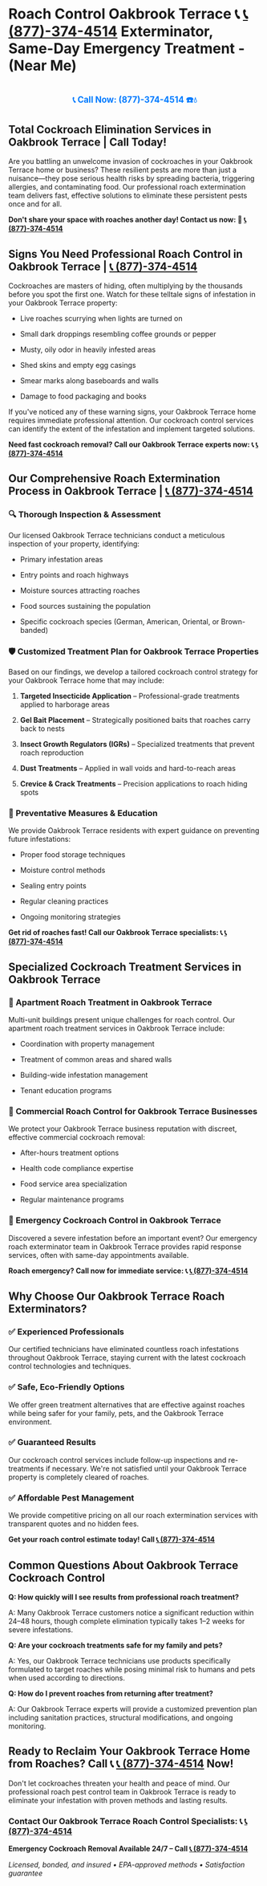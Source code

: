 # Roach Control Oakbrook Terrace 📞 [📞 (877)-374-4514](https://pest-control-4514.netlify.app) Exterminator, Same-Day Emergency Treatment - (Near Me)
# 

<p align="center" style="font-size: 1.2em; font-weight: bold; margin: 20px 0;">
  <a href="https://pest-control-4514.netlify.app" target="_blank" style="color: #007BFF; text-decoration: none;">📞 Call Now: (877)-374-4514 ☎️💧</a>
</p>

## Total Cockroach Elimination Services in Oakbrook Terrace | Call  Today!

Are you battling an unwelcome invasion of cockroaches in your Oakbrook Terrace home or business? These resilient pests are more than just a nuisance—they pose serious health risks by spreading bacteria, triggering allergies, and contaminating food. Our professional roach extermination team delivers fast, effective solutions to eliminate these persistent pests once and for all.

**Don't share your space with roaches another day! Contact us now: 📱 [📞 (877)-374-4514](https://pest-control-4514.netlify.app)**

## Signs You Need Professional Roach Control in Oakbrook Terrace | [📞 (877)-374-4514](https://pest-control-4514.netlify.app)

Cockroaches are masters of hiding, often multiplying by the thousands before you spot the first one. Watch for these telltale signs of infestation in your Oakbrook Terrace property:

- Live roaches scurrying when lights are turned on  

- Small dark droppings resembling coffee grounds or pepper  

- Musty, oily odor in heavily infested areas  

- Shed skins and empty egg casings  

- Smear marks along baseboards and walls  

- Damage to food packaging and books  

If you've noticed any of these warning signs, your Oakbrook Terrace home requires immediate professional attention. Our cockroach control services can identify the extent of the infestation and implement targeted solutions.

**Need fast cockroach removal? Call our Oakbrook Terrace experts now: 📞 [📞 (877)-374-4514](https://pest-control-4514.netlify.app)**

## Our Comprehensive Roach Extermination Process in Oakbrook Terrace | [📞 (877)-374-4514](https://pest-control-4514.netlify.app)

### 🔍 Thorough Inspection & Assessment

Our licensed Oakbrook Terrace technicians conduct a meticulous inspection of your property, identifying:

- Primary infestation areas  

- Entry points and roach highways  

- Moisture sources attracting roaches  

- Food sources sustaining the population  

- Specific cockroach species (German, American, Oriental, or Brown-banded)  

### 🛡️ Customized Treatment Plan for Oakbrook Terrace Properties

Based on our findings, we develop a tailored cockroach control strategy for your Oakbrook Terrace home that may include:

1. **Targeted Insecticide Application** – Professional-grade treatments applied to harborage areas  

2. **Gel Bait Placement** – Strategically positioned baits that roaches carry back to nests  

3. **Insect Growth Regulators (IGRs)** – Specialized treatments that prevent roach reproduction  

4. **Dust Treatments** – Applied in wall voids and hard-to-reach areas  

5. **Crevice & Crack Treatments** – Precision applications to roach hiding spots  

### 🧹 Preventative Measures & Education

We provide Oakbrook Terrace residents with expert guidance on preventing future infestations:

- Proper food storage techniques  

- Moisture control methods  

- Sealing entry points  

- Regular cleaning practices  

- Ongoing monitoring strategies  

**Get rid of roaches fast! Call our Oakbrook Terrace specialists: 📞 [📞 (877)-374-4514](https://pest-control-4514.netlify.app)**

## Specialized Cockroach Treatment Services in Oakbrook Terrace

### 🏢 Apartment Roach Treatment in Oakbrook Terrace

Multi-unit buildings present unique challenges for roach control. Our apartment roach treatment services in Oakbrook Terrace include:

- Coordination with property management  

- Treatment of common areas and shared walls  

- Building-wide infestation management  

- Tenant education programs  

### 🏪 Commercial Roach Control for Oakbrook Terrace Businesses

We protect your Oakbrook Terrace business reputation with discreet, effective commercial cockroach removal:

- After-hours treatment options  

- Health code compliance expertise  

- Food service area specialization  

- Regular maintenance programs  

### 🚨 Emergency Cockroach Control in Oakbrook Terrace

Discovered a severe infestation before an important event? Our emergency roach exterminator team in Oakbrook Terrace provides rapid response services, often with same-day appointments available.

**Roach emergency? Call now for immediate service: 📞 [📞 (877)-374-4514](https://pest-control-4514.netlify.app)**

## Why Choose Our Oakbrook Terrace Roach Exterminators?

### ✅ Experienced Professionals

Our certified technicians have eliminated countless roach infestations throughout Oakbrook Terrace, staying current with the latest cockroach control technologies and techniques.

### ✅ Safe, Eco-Friendly Options

We offer green treatment alternatives that are effective against roaches while being safer for your family, pets, and the Oakbrook Terrace environment.

### ✅ Guaranteed Results

Our cockroach control services include follow-up inspections and re-treatments if necessary. We're not satisfied until your Oakbrook Terrace property is completely cleared of roaches.

### ✅ Affordable Pest Management

We provide competitive pricing on all our roach extermination services with transparent quotes and no hidden fees.

**Get your roach control estimate today! Call [📞 (877)-374-4514](https://pest-control-4514.netlify.app)**

## Common Questions About Oakbrook Terrace Cockroach Control

**Q: How quickly will I see results from professional roach treatment?**  

A: Many Oakbrook Terrace customers notice a significant reduction within 24–48 hours, though complete elimination typically takes 1–2 weeks for severe infestations.

**Q: Are your cockroach treatments safe for my family and pets?**  

A: Yes, our Oakbrook Terrace technicians use products specifically formulated to target roaches while posing minimal risk to humans and pets when used according to directions.

**Q: How do I prevent roaches from returning after treatment?**  

A: Our Oakbrook Terrace experts will provide a customized prevention plan including sanitation practices, structural modifications, and ongoing monitoring.

## Ready to Reclaim Your Oakbrook Terrace Home from Roaches? Call 📞 [📞 (877)-374-4514](https://pest-control-4514.netlify.app) Now!

Don't let cockroaches threaten your health and peace of mind. Our professional roach pest control team in Oakbrook Terrace is ready to eliminate your infestation with proven methods and lasting results.

### Contact Our Oakbrook Terrace Roach Control Specialists: 📞 [📞 (877)-374-4514](https://pest-control-4514.netlify.app)

**Emergency Cockroach Removal Available 24/7 – Call [📞 (877)-374-4514](https://pest-control-4514.netlify.app)**

*Licensed, bonded, and insured • EPA-approved methods • Satisfaction guarantee*
